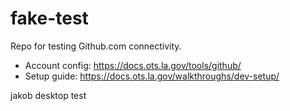 # fake-test

Repo for testing Github.com connectivity.

- Account config: <https://docs.ots.la.gov/tools/github/>
- Setup guide: <https://docs.ots.la.gov/walkthroughs/dev-setup/>

jakob desktop test
